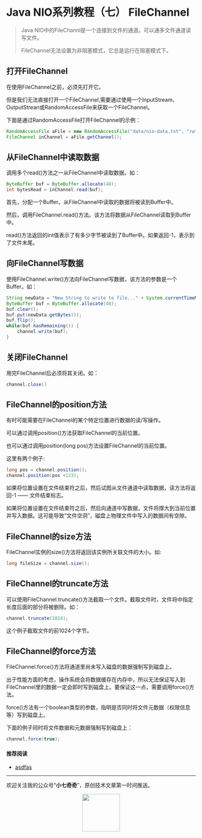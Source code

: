 # Java NIO系列教程（七） FileChannel



> Java NIO中的FileChannl是一个连接到文件的通道。可以通多文件通道读写文件。
>
> FileChannel无法设置为非阻塞模式，它总是运行在阻塞模式下。

## 打开FileChannel

在使用FileChannel之前，必须先打开它。

但是我们无法直接打开一个FileChannel,需要通过使用一个InputStream、OutputStrean或RandomAccessFile来获取一个FileChannel。

下面是通过RandomAccessFile打开FileChannel的示例：

``` java
RandomAccessFile aFile = new RandomAccessFile("data/nio-data.txt", "rw");
FileChannel inChannel = aFile.getChannel();
```

## 从FileChannel中读取数据

调用多个read()方法之一从FileChannel中读取数据。如：

``` java
ByteBuffer buf = ByteBuffer.allocate(48);
int bytesRead = inChannel.read(buf);
```

首先，分配一个Buffer。从FileChannel中读取的数据将被读到Buffer中。

然后，调用FileChannel.read()方法。该方法将数据从FileChannel读取到Buffer中。

read()方法返回的int值表示了有多少字节被读到了Buffer中。如果返回-1，表示到了文件末尾。

## 向FileChannel写数据

使用FileChannel.write()方法向FileChannel写数据，该方法的参数是一个Buffer。如：

``` java
String newData = "New String to write to file..." + System.currentTimeMillis();
ByteBuffer buf = ByteBuffer.allocate(48);
buf.clear();
buf.put(newData.getBytes());
buf.flip();
while(buf.hasRemaining()) {
    channel.write(buf);
}

```

## 关闭FileChannel

用完FileChannel后必须将其关闭。如：

``` java
channel.close()
```

## FileChannel的position方法

有时可能需要在FileChannel的某个特定位置进行数据的读/写操作。

可以通过调用position()方法获取FileChannel的当前位置。

也可以通过调用position(long pos)方法设置FileChannel的当前位置。

这里有两个例子:

``` java
long pos = channel.position();
channel.position(pos +123);
```

如果将位置设置在文件结束符之后，然后试图从文件通道中读取数据，读方法将返回-1 —— 文件结束标志。

如果将位置设置在文件结束符之后，然后向通道中写数据，文件将撑大到当前位置并写入数据。这可能导致“文件空洞”，磁盘上物理文件中写入的数据间有空隙。

## FileChannel的size方法

FileChannel实例的size()方法将返回该实例所关联文件的大小。如:

``` java
long fileSize = channel.size();
```

## FileChannel的truncate方法

可以使用FileChannel.truncate()方法截取一个文件。截取文件时，文件将中指定长度后面的部分将被删除。如：

``` java
channel.truncate(1024);
```

这个例子截取文件的前1024个字节。

## FileChannel的force方法

FileChannel.force()方法将通道里尚未写入磁盘的数据强制写到磁盘上。

出于性能方面的考虑，操作系统会将数据缓存在内存中，所以无法保证写入到FileChannel里的数据一定会即时写到磁盘上。要保证这一点，需要调用force()方法。

force()方法有一个boolean类型的参数，指明是否同时将文件元数据（权限信息等）写到磁盘上。

下面的例子同时将文件数据和元数据强制写到磁盘上：

``` java
channel.force(true);
```

#### 推荐阅读

+   [asdfas](http://www.baidu.com)



---

欢迎关注我的公众号“**小七奇奇**”，原创技术文章第一时间推送。

<center>
    <img src="https://xiaopohai-1254153894.cos.ap-chengdu.myqcloud.com/xiaopohai-blog/qrcode_for_gh_0df4d79b1117_860.jpg" style="width: 100px;">
</center>
